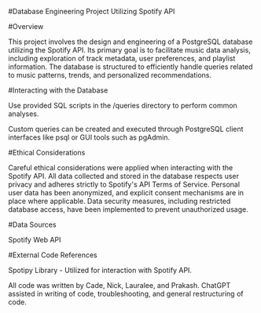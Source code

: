 #Database Engineering Project Utilizing Spotify API

#Overview

This project involves the design and engineering of a PostgreSQL database utilizing the Spotify API. Its primary goal is to facilitate music data analysis, including exploration of track metadata, user preferences, and playlist information. The database is structured to efficiently handle queries related to music patterns, trends, and personalized recommendations.

#Interacting with the Database

Use provided SQL scripts in the /queries directory to perform common analyses.

Custom queries can be created and executed through PostgreSQL client interfaces like psql or GUI tools such as pgAdmin.

#Ethical Considerations

Careful ethical considerations were applied when interacting with the Spotify API. All data collected and stored in the database respects user privacy and adheres strictly to Spotify's API Terms of Service. Personal user data has been anonymized, and explicit consent mechanisms are in place where applicable. Data security measures, including restricted database access, have been implemented to prevent unauthorized usage.

#Data Sources

Spotify Web API

#External Code References

Spotipy Library - Utilized for interaction with Spotify API.

All code was written by Cade, Nick, Lauralee, and Prakash. ChatGPT assisted in writing of code, troubleshooting, and general restructuring of code. 

